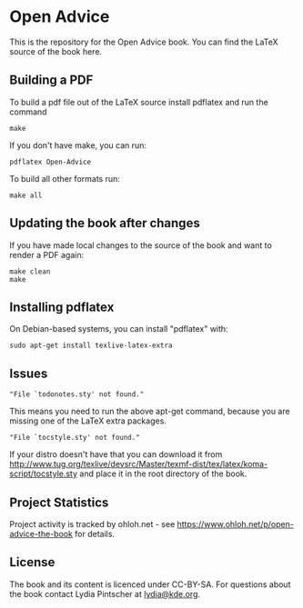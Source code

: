 # Open Advice

This is the repository for the Open Advice book. You can find the LaTeX
source of the book here.

## Building a PDF

To build a pdf file out of the LaTeX source install pdflatex and run the
command

    make

If you don't have make, you can run:

    pdflatex Open-Advice

To build all other formats run:

    make all

## Updating the book after changes

If you have made local changes to the source of the book and want to render
a PDF again:

    make clean
    make

## Installing pdflatex

On Debian-based systems, you can install "pdflatex" with:

    sudo apt-get install texlive-latex-extra

## Issues

    "File `todonotes.sty' not found."

This means you need to run the above apt-get command, because you are
missing one of the LaTeX extra packages.

    "File `tocstyle.sty' not found."

If your distro doesn't have that you can download it from
http://www.tug.org/texlive/devsrc/Master/texmf-dist/tex/latex/koma-script/tocstyle.sty
and place it in the root directory of the book.

## Project Statistics

Project activity is tracked by ohloh.net - see
https://www.ohloh.net/p/open-advice-the-book
for details.

## License

The book and its content is licenced under CC-BY-SA. For questions about the
book contact Lydia Pintscher at lydia@kde.org.
